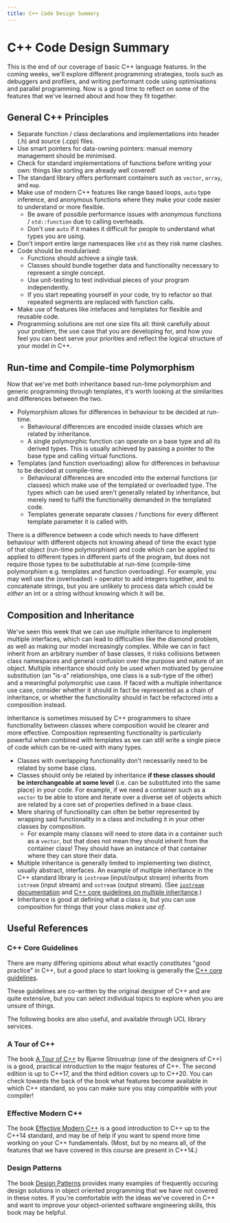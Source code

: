 ```yaml
---
title: C++ Code Design Summary
---
```


# C++ Code Design Summary

This is the end of our coverage of basic C++ language features. In the coming weeks, we'll explore different programming strategies, tools such as debuggers and profilers, and writing performant code using optimisations and parallel programming. Now is a good time to reflect on some of the features that we've learned about and how they fit together.

## General C++ Principles 

- Separate function / class declarations and implementations into header (.h) and source (.cpp) files. 
- Use smart pointers for data-owning pointers: manual memory management should be minimised. 
- Check for standard implementations of functions before writing your own: things like sorting are already well covered!
- The standard library offers performant containers such as `vector`, `array`, and `map`. 
- Make use of modern C++ features like range based loops, `auto` type inference, and anonymous functions where they make your code easier to understand or more flexible.
    - Be aware of possible performance issues with anonymous functions / `std::function` due to calling overheads.
    - Don't use `auto` if it makes it difficult for people to understand what types you are using.
- Don't import entire large namespaces like `std` as they risk name clashes.  
- Code should be modularised:
    - Functions should achieve a single task.
    - Classes should bundle together data and functionality necessary to represent a single concept.
    - Use unit-testing to test individual pieces of your program independently.
    - If you start repeating yourself in your code, try to refactor so that repeated segments are replaced with function calls. 
- Make use of features like intefaces and templates for flexible and reusable code.
- Programming solutions are not one size fits all: think carefully about your problem, the use case that you are developing for, and how you feel you can best serve your priorities and reflect the logical structure of your model in C++. 

## Run-time and Compile-time Polymorphism

Now that we've met both inheritance based run-time polymorphism and generic programming through templates, it's worth looking at the similarities and differences between the two. 
- Polymorphism allows for differences in behaviour to be decided at run-time. 
    - Behavioural differences are encoded inside classes which are related by inheritance. 
    - A single polymorphic function can operate on a base type and all its derived types. This is usually achieved by passing a pointer to the base type and calling virtual functions. 
- Templates (and function overloading) allow for differences in behaviour to be decided at compile-time. 
    - Behavioural differences are encoded into the external functions (or classes) which make use of the templated or overloaded type. The types which can be used aren't generally related by inheritance, but merely need to fulfil the functionality demanded in the templated code. 
    - Templates generate separate classes / functions for every different template parameter it is called with. 

There is a difference between a code which needs to have different behaviour with different objects not knowing ahead of time the exact type of that object (run-time polymorphism) and code which can be applied to applied to different types in different parts of the program, but does not require those types to be substitutable at run-time (compile-time polymorphism e.g. templates and function overloading). For example, you may well use the (overloaded) `+` operator to add integers together, and to concatenate strings, but you are unlikely to process data which could be _either_ an int or a string without knowing which it will be.

## Composition and Inheritance

We've seen this week that we can use multiple inheritance to implement multiple interfaces, which can lead to difficulties like the diamond problem, as well as making our model increasingly complex. While we can in fact inherit from an arbitrary number of base classes, it risks collisions between class namespaces and general confusion over the purpose and nature of an object. Multiple inheritance should only be used when motivated by genuine substitution (an "is-a" relationships, one class is a sub-type of the other) and a meaningful polymorphic use case. If faced with a multiple inheritance use case, consider whether it should in fact be represented as a chain of inheritance, or whether the functionality should in fact be refactored into a composition instead. 

Inheritance is sometimes misused by C++ programmers to share functionality between classes where composition would be clearer and more effective. Composition representing functionality is particularly powerful when combined with templates as we can still write a single piece of code which can be re-used with many types.

- Classes with overlapping functionality don't necessarily need to be related by some base class. 
- Classes should only be related by inheritance **if these classes should be interchangeable at some level** (i.e. can be substituted into the same place) in your code. For example, if we need a container such as a `vector` to be able to store and iterate over a diverse set of objects which are related by a core set of properties defined in a base class. 
- Mere sharing of functionality can often be better represented by wrapping said functionality in a class and including it in your other classes by composition. 
    - For example many classes will need to store data in a container such as a `vector`, but that does not mean they should inherit from the container class! They should have an instance of that container where they can store their data. 
- Multiple inheritance is generally limited to implementing two distinct, usually abstract, interfaces. An example of multiple inheritance in the C++ standard library is `iostream` (input/output stream) inherits from `istream` (input stream) and `ostream` (output stream). (See [`iostream` documentation](https://cplusplus.com/reference/istream/iostream/) and [C++ core guidelines on multiple inheritance](https://isocpp.github.io/CppCoreGuidelines/CppCoreGuidelines#Rh-mi-interface).) 
- Inheritance is good at defining what a class _is_, but you can use composition for things that your class _makes use of_. 

## Useful References

### C++ Core Guidelines

There are many differing opinions about what exactly constitutes "good practice" in C++, but a good place to start looking is generally the [C++ core guidelines](https://isocpp.github.io/CppCoreGuidelines/CppCoreGuidelines). 

These guidelines are co-written by the original designer of C++ and are quite extensive, but you can select individual topics to explore when you are unsure of things. 

The following books are also useful, and available through UCL library services.

### A Tour of C++

The book [A Tour of C++](https://www.stroustrup.com/tour2.html) by Bjarne Stroustrup (one of the designers of C++) is a good, practical introduction to the major features of C++. The second edition is up to C++17, and the third edition covers up to C++20. You can check towards the back of the book what features become available in which C++ standard, so you can make sure you stay compatible with your compiler! 

### Effective Modern C++

The book [Effective Modern C++](https://www.oreilly.com/library/view/effective-modern-c/9781491908419/) is a good introduction to C++ up to the C++14 standard, and may be of help if you want to spend more time working on your C++ fundamentals. (Most, but by no means all, of the features that we have covered in this course are present in C++14.)

### Design Patterns

The book [Design Patterns](https://www.oreilly.com/library/view/design-patterns-elements/0201633612/) provides many examples of frequently occuring design solutions in object oriented programming that we have not covered in these notes. If you're comfortable with the ideas we've covered in C++ and want to improve your object-oriented software engineering skills, this book may be helpful. 
